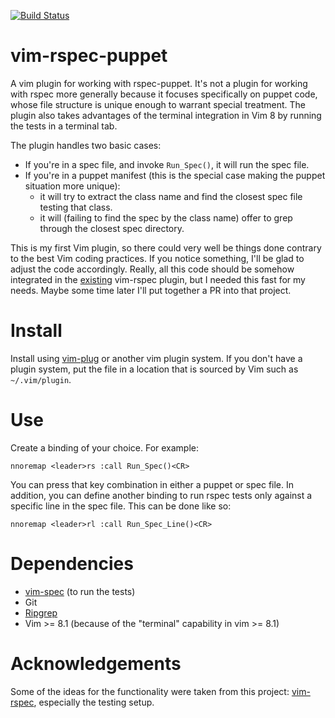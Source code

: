 [![Build Status](https://travis-ci.com/gerases/vim-rspec-puppet.svg?branch=master)](https://travis-ci.com/gerases/vim-rspec-puppet)

# vim-rspec-puppet
A vim plugin for working with rspec-puppet. It's not a plugin for working with rspec more generally because it focuses specifically on puppet code, whose file structure is unique enough to warrant special treatment. The plugin also takes advantages of the terminal integration in Vim 8 by running the tests in a terminal tab.

The plugin handles two basic cases:

* If you're in a spec file, and invoke `Run_Spec()`, it will run the spec file.
* If you're in a puppet manifest (this is the special case making the puppet situation more unique):
  * it will try to extract the class name and find the closest spec file testing that class.
  * it will (failing to find the spec by the class name) offer to grep through the closest spec directory.
  
This is my first Vim plugin, so there could very well be things done contrary to the best Vim coding practices. If you notice something, I'll be glad to adjust the code accordingly. Really, all this code should be somehow integrated in the [existing](https://github.com/thoughtbot/vim-rspec) vim-rspec plugin, but I needed this fast for my needs. Maybe some time later I'll put together a PR into that project.

# Install
Install using [vim-plug](https://github.com/junegunn/vim-plug) or another vim plugin system. If you don't have a plugin system, put the file in a location that is sourced by Vim such as `~/.vim/plugin`.

# Use
Create a binding of your choice. For example:
```
nnoremap <leader>rs :call Run_Spec()<CR>
```

You can press that key combination in either a puppet or spec file. In addition,
you can define another binding to run rspec tests only against a specific line
in the spec file. This can be done like so:

```
nnoremap <leader>rl :call Run_Spec_Line()<CR>
```

# Dependencies
* [vim-spec](https://github.com/kana/vim-vspec) (to run the tests)
* Git
* [Ripgrep](https://github.com/BurntSushi/ripgrep)
* Vim >= 8.1 (because of the "terminal" capability in vim >= 8.1)

# Acknowledgements
Some of the ideas for the functionality were taken from this project: [vim-rspec](https://github.com/thoughtbot/vim-rspec), especially the testing setup.
